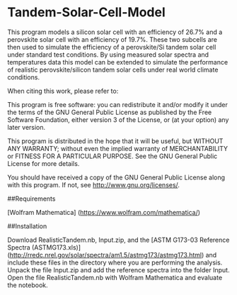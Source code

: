 # Tandem-Solar-Cell-Model

This program models a silicon solar cell with an efficiency of 26.7% and a perovskite solar cell with an efficiency of 19.7%. These two subcells are then used to simulate the efficiency of a perovskite/Si tandem solar cell under standard test conditions. By using measured solar spectra and temperatures data this model can be extended to simulate the performance of realistic perovskite/silicon tandem solar cells under real world climate conditions. 

When citing this work, please refer to:

This program is free software: you can redistribute it and/or modify it under the terms of the GNU General Public License as published by the Free Software Foundation, either version 3 of the License, or (at your option) any later version.

This program is distributed in the hope that it will be useful, but WITHOUT ANY WARRANTY; without even the implied warranty of MERCHANTABILITY or FITNESS FOR A PARTICULAR PURPOSE. See the GNU General Public License for more details.

You should have received a copy of the GNU General Public License along with this program. If not, see <http://www.gnu.org/licenses/>.

##Requirements

[Wolfram Mathematica] (https://www.wolfram.com/mathematica/)

##Installation

Download RealisticTandem.nb, Input.zip, and the [ASTM G173-03 Reference Spectra (ASTMG173.xls)] (http://rredc.nrel.gov/solar/spectra/am1.5/astmg173/astmg173.html) and include these files in the directory where you are performing the analysis. Unpack the file Input.zip and add the reference spectra into the folder Input. Open the file RealisticTandem.nb with Wolfram Mathematica and evaluate the notebook.
